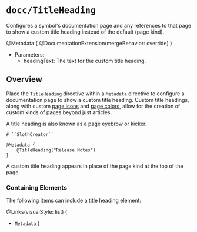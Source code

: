 # ``docc/TitleHeading``

Configures a symbol's documentation page and any references to that page to show a custom title heading instead of the default (page kind).

@Metadata {
    @DocumentationExtension(mergeBehavior: override)
}

- Parameters:
    - headingText: The text for the custom title heading.

## Overview

Place the `TitleHeading` directive within a `Metadata` directive to configure a documentation page to show a custom title heading. Custom title headings, along with custom [page icons](doc:PageImage) and [page colors](doc:PageColor), allow for the creation of custom kinds of pages beyond just articles.

A title heading is also known as a page eyebrow or kicker.

```
# ``SlothCreator``

@Metadata {
    @TitleHeading("Release Notes")
}
```

A custom title heading appears in place of the page kind at the top of the page.
### Containing Elements

The following items can include a title heading element:

@Links(visualStyle: list) {
   - ``Metadata``
}

<!-- Copyright (c) 2023 Apple Inc and the Swift Project authors. All Rights Reserved. -->

